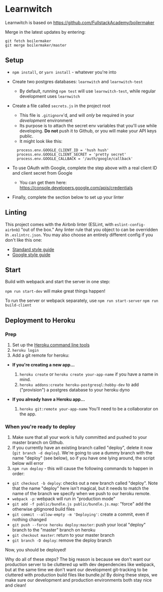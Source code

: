 # Learnwitch

Learnwitch is based on https://github.com/FullstackAcademy/boilermaker

Merge in the latest updates by entering:

```
git fetch boilermaker
git merge boilermaker/master
```

## Setup

* `npm install`, or `yarn install` - whatever you're into
* Create two postgres databases: `learnwitch` and `learnwitch-test`
  * By default, running `npm test` will use `learnwitch-test`, while regular development uses `learnwitch`
* Create a file called `secrets.js` in the project root
  * This file is `.gitignore`'d, and will *only* be required in your *development* environment
  * Its purpose is to attach the secret env variables that you'll use while developing. **Do not** push it to Github, or you will make your API keys public.
  * It might look like this:

  ```
    process.env.GOOGLE_CLIENT_ID = 'hush hush'
    process.env.GOOGLE_CLIENT_SECRET = 'pretty secret'
    process.env.GOOGLE_CALLBACK = '/auth/google/callback'
  ```

* To use OAuth with Google, complete the step above with a real client ID and client secret from Google
  * You can get them here: https://console.developers.google.com/apis/credentials
* Finally, complete the section below to set up your linter

## Linting

This project comes with the Airbnb linter (ESLint, with `eslint-config-airbnb`) "out of the box." Any linter rule that you object to can be overridden in `.eslintrc.json`. You may also choose an entirely different config if you don't like this one:

* [Standard style guide](https://standardjs.com/)
* [Google style guide](https://google.github.io/styleguide/jsguide.html)

## Start

Build with webpack and start the server in one step:

`npm run start-dev` will make great things happen!

To run the server or webpack separately, use
`npm run start-server`
`npm run build-client`

## Deployment to Heroku

### Prep
1. Set up the [Heroku command line tools](https://devcenter.heroku.com/articles/heroku-cli)
2. `heroku login`
3. Add a git remote for heroku:
  - **If you're creating a new app...**
    1. `heroku create` or `heroku create your-app-name` if you have a name in mind.
    2. `heroku addons:create heroku-postgresql:hobby-dev` to add ("provision") a postgres database to your heroku dyno

  - **If you already have a Heroku app...**
    1.  `heroku git:remote your-app-name` You'll need to be a collaborator on the app.

### When you're ready to deploy

1. Make sure that all your work is fully committed and pushed to your master branch on Github.
2. If you currently have an existing branch called "deploy", delete it now (`git branch -d deploy`). We're going to use a dummy branch with the name "deploy" (see below), so if you have one lying around, the script below will error
3. `npm run deploy` - this will cause the following commands to happen in order:
  - `git checkout -b deploy`: checks out a new branch called "deploy". Note that the name "deploy" here isn't magical, but it needs to match the name of the branch we specify when we push to our heroku remote.
  - `webpack -p`: webpack will run in "production mode"
  - `git add -f public/bundle.js public/bundle.js.map`: "force" add the otherwise gitignored build files
  - `git commit --allow-empty -m 'Deploying'`: create a commit, even if nothing changed
  - `git push --force heroku deploy:master`: push your local "deploy" branch to the "master" branch on heroku
  - `git checkout master`: return to your master branch
  - `git branch -D deploy`: remove the deploy branch

Now, you should be deployed!

Why do all of these steps? The big reason is because we don't want our production server to be cluttered up with dev dependencies like webpack, but at the same time we don't want our development git-tracking to be cluttered with production build files like bundle.js! By doing these steps, we make sure our development and production environments both stay nice and clean!
